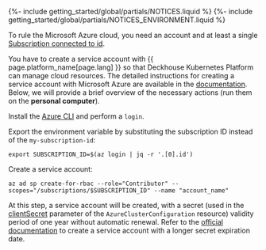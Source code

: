 {%- include getting_started/global/partials/NOTICES.liquid %}
{%- include getting_started/global/partials/NOTICES_ENVIRONMENT.liquid %}

To rule the Microsoft Azure cloud, you need an account and at least a single [Subscription connected to id](https://docs.microsoft.com/en-us/azure/cost-management-billing/manage/create-subscription).

You have to create a service account with {{ page.platform_name[page.lang] }} so that Deckhouse Kubernetes Platform can manage cloud resources. The detailed instructions for creating a service account with Microsoft Azure are available in the [documentation](/products/kubernetes-platform/documentation/v1/modules/cloud-provider-azure/environment.html). Below, we will provide a brief overview of the necessary actions (run them on the **personal computer**).

Install the [Azure CLI](https://docs.microsoft.com/en-us/cli/azure/install-azure-cli) and perform a `login`.

Export the environment variable by substituting the subscription ID instead of the `my-subscription-id`:

```shell
export SUBSCRIPTION_ID=$(az login | jq -r '.[0].id')
```

Create a service account:

```shell
az ad sp create-for-rbac --role="Contributor" --scopes="/subscriptions/$SUBSCRIPTION_ID" --name "account_name"
```

At this step, a service account will be created, with a secret (used in the [clientSecret](/products/kubernetes-platform/documentation/v1/modules/cloud-provider-azure/cluster_configuration.html#azureclusterconfiguration-provider-clientsecret) parameter of the `AzureClusterConfiguration` resource) validity period of one year without automatic renewal. Refer to the [official documentation](https://learn.microsoft.com/en-us/azure/app-service/configure-ssl-app-service-certificate?tabs=portal#renew-an-app-service-certificate) to create a service account with a longer secret expiration date.
